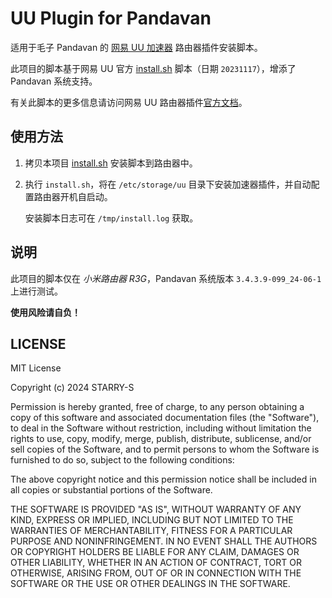 # UU Plugin for Pandavan

适用于毛子 Pandavan 的 [网易 UU 加速器](https://uu.163.com/) 路由器插件安装脚本。

此项目的脚本基于网易 UU 官方 [install.sh](https://uu.gdl.netease.com/uuplugin-script/20231117102400/install.sh) 脚本（日期 `20231117`），增添了 Pandavan 系统支持。

有关此脚本的更多信息请访问网易 UU 路由器插件[官方文档](https://router.uu.163.com/app/html/online/baike_share.html?baike_id=5f963c9304c215e129ca40e8)。

## 使用方法

1. 拷贝本项目 [install.sh](install.sh) 安装脚本到路由器中。
1. 执行 `install.sh`，将在 `/etc/storage/uu` 目录下安装加速器插件，并自动配置路由器开机自启动。

    安装脚本日志可在 `/tmp/install.log` 获取。

## 说明

此项目的脚本仅在 *小米路由器 R3G*，Pandavan 系统版本 `3.4.3.9-099_24-06-1` 上进行测试。

**使用风险请自负！**

## LICENSE

MIT License

Copyright (c) 2024 STARRY-S

Permission is hereby granted, free of charge, to any person obtaining a copy
of this software and associated documentation files (the "Software"), to deal
in the Software without restriction, including without limitation the rights
to use, copy, modify, merge, publish, distribute, sublicense, and/or sell
copies of the Software, and to permit persons to whom the Software is
furnished to do so, subject to the following conditions:

The above copyright notice and this permission notice shall be included in all
copies or substantial portions of the Software.

THE SOFTWARE IS PROVIDED "AS IS", WITHOUT WARRANTY OF ANY KIND, EXPRESS OR
IMPLIED, INCLUDING BUT NOT LIMITED TO THE WARRANTIES OF MERCHANTABILITY,
FITNESS FOR A PARTICULAR PURPOSE AND NONINFRINGEMENT. IN NO EVENT SHALL THE
AUTHORS OR COPYRIGHT HOLDERS BE LIABLE FOR ANY CLAIM, DAMAGES OR OTHER
LIABILITY, WHETHER IN AN ACTION OF CONTRACT, TORT OR OTHERWISE, ARISING FROM,
OUT OF OR IN CONNECTION WITH THE SOFTWARE OR THE USE OR OTHER DEALINGS IN THE
SOFTWARE.
